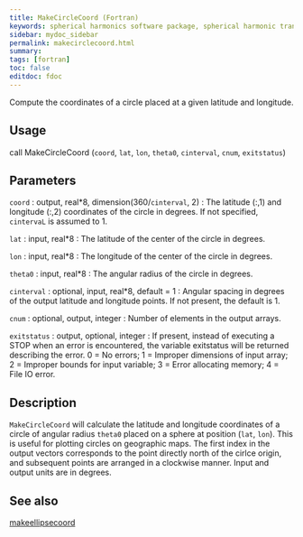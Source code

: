 ```yaml
---
title: MakeCircleCoord (Fortran)
keywords: spherical harmonics software package, spherical harmonic transform, legendre functions, multitaper spectral analysis, fortran, Python, gravity, magnetic field
sidebar: mydoc_sidebar
permalink: makecirclecoord.html
summary:
tags: [fortran]
toc: false
editdoc: fdoc
---
```


Compute the coordinates of a circle placed at a given latitude and longitude.

## Usage

call MakeCircleCoord (`coord`, `lat`, `lon`, `theta0`, `cinterval`, `cnum`, `exitstatus`)

## Parameters

`coord` : output, real\*8, dimension(360/`cinterval`, 2)
:   The latitude (:,1) and longitude (:,2) coordinates of the circle in degrees. If not specified, `cintervaL` is assumed to 1.

`lat` : input, real\*8
:   The latitude of the center of the circle in degrees.

`lon` : input, real\*8
:   The longitude of the center of the circle in degrees.

`theta0` : input, real\*8
:   The angular radius of the circle in degrees.

`cinterval` : optional, input, real\*8, default = 1
:   Angular spacing in degrees of the output latitude and longitude points. If not present, the default is 1.

`cnum` : optional, output, integer
:   Number of elements in the output arrays.

`exitstatus` : output, optional, integer
:   If present, instead of executing a STOP when an error is encountered, the variable exitstatus will be returned describing the error. 0 = No errors; 1 = Improper dimensions of input array; 2 = Improper bounds for input variable; 3 = Error allocating memory; 4 = File IO error.

## Description

`MakeCircleCoord` will calculate the latitude and longitude coordinates of a circle of angular radius `theta0` placed on a sphere at position (`lat`, `lon`). This is useful for plotting circles on geographic maps. The first index in the output vectors corresponds to the point directly north of the cirlce origin, and subsequent points are arranged in a clockwise manner. Input and output units are in degrees.

## See also

[makeellipsecoord](makeellipsecoord.html)
